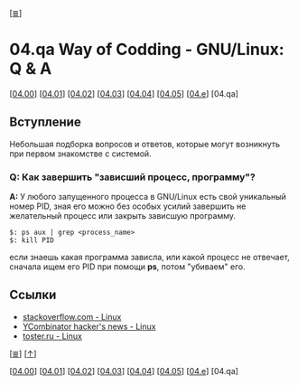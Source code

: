 <!--
File          : 04.qa.md

Created       : Thu 13 Aug 2015 07:06:08
Last Modified : Sun 16 Aug 2015 12:35:24
Maintainer    : sharlatan
-->

\[[≣](../../README_ru.md#Содержание "Содержание")\]
#  04.qa Way of Codding - GNU/Linux: Q & A #
\[[04.00](./04.00.md "GNU/Linux")\]
\[[04.01](./04.01.md "Установка GNU/Linux")\]
\[[04.02](./04.02.md "Консоль")\]
\[[04.03](./04.03.md "SSH")\]
\[[04.04](./04.04.md "tmux")\]
\[[04.05](./04.05.md "regex")\]
\[[04.e](./04.e.md "Задания")\]
\[04.qa\]

## Вступление ##
Небольшая подборка вопросов и ответов, которые могут возникнуть при первом
знакомстве с системой.

### Q: Как завершить "зависший процесс, программу"? ###
__A:__ У любого запущенного процесса в GNU/Linux есть свой уникальный номер PID,
зная его можно без особых усилий завершить не желательный процесс или закрыть
зависшую программу.

    $: ps aux | grep <process_name>
    $: kill PID

если знаешь какая программа зависла, или какой процесс не отвечает, сначала ищем
его PID при помощи __ps__, потом "убиваем" его.

## Ссылки ##
*   [stackoverflow.com - Linux](https://stackoverflow.com/questions/tagged/linux)
*   [YCombinator hacker's news - Linux](https://goo.gl/iY57i0)
*   [toster.ru - Linux](https://toster.ru/tag/linux/info)

\[[≣](../../README_ru.md#Содержание "Содержание")\]
\[[↑](./04.00.md#0400-way-of-codding---gnulinux-q--a "Вверх")\]

\[[04.00](./04.00.md "GNU/Linux")\]
\[[04.01](./04.01.md "Установка GNU/Linux")\]
\[[04.02](./04.02.md "Консоль")\]
\[[04.03](./04.03.md "SSH")\]
\[[04.04](./04.04.md "tmux")\]
\[[04.05](./04.05.md "regex")\]
\[[04.e](./04.e.md "Задания")\]
\[04.qa\]
